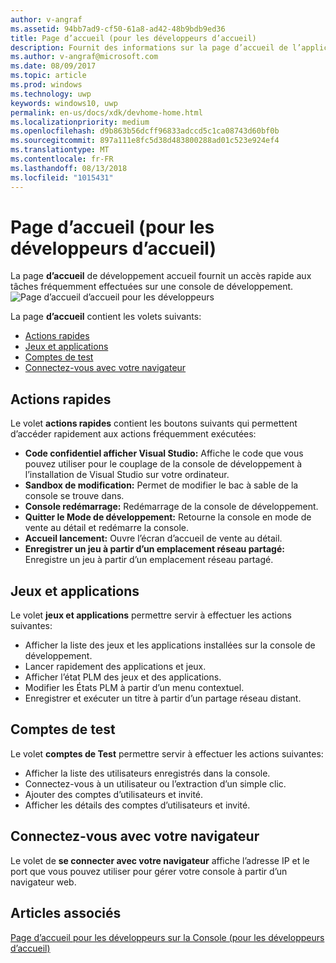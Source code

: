 ```yaml
---
author: v-angraf
ms.assetid: 94bb7ad9-cf50-61a8-ad42-48b9bdb9ed36
title: Page d’accueil (pour les développeurs d’accueil)
description: Fournit des informations sur la page d’accueil de l’application d’accueil du centre de développement pour une Xbox.
ms.author: v-angraf@microsoft.com
ms.date: 08/09/2017
ms.topic: article
ms.prod: windows
ms.technology: uwp
keywords: windows10, uwp
permalink: en-us/docs/xdk/devhome-home.html
ms.localizationpriority: medium
ms.openlocfilehash: d9b863b56dcff96833adccd5c1ca08743d60bf0b
ms.sourcegitcommit: 897a111e8fc5d38d483800288ad01c523e924ef4
ms.translationtype: MT
ms.contentlocale: fr-FR
ms.lasthandoff: 08/13/2018
ms.locfileid: "1015431"
---
```

# <a name="home-page-dev-home"></a>Page d’accueil (pour les développeurs d’accueil)
   
  
La page **d’accueil** de développement accueil fournit un accès rapide aux tâches fréquemment effectuées sur une console de développement.   
 ![Page d’accueil d’accueil pour les développeurs](images/devhome_home.png)   
  
La page **d’accueil** contient les volets suivants:   
 
   *  [Actions rapides](#ID4EEB)  
   *  [Jeux et applications](#ID4EPC)  
   *  [Comptes de test](#ID4EQD)  
   *  [Connectez-vous avec votre navigateur](#ID4EFE)  

 
<a id="ID4EEB"></a>

   

## <a name="quick-actions"></a>Actions rapides  
   
  
Le volet **actions rapides** contient les boutons suivants qui permettent d’accéder rapidement aux actions fréquemment exécutées:   
 
   *  **Code confidentiel afficher Visual Studio:** Affiche le code que vous pouvez utiliser pour le couplage de la console de développement à l’installation de Visual Studio sur votre ordinateur.   
   *  **Sandbox de modification:** Permet de modifier le bac à sable de la console se trouve dans.   
   *  **Console redémarrage:** Redémarrage de la console de développement.   
   *  **Quitter le Mode de développement:** Retourne la console en mode de vente au détail et redémarre la console.   
   *  **Accueil lancement:** Ouvre l’écran d’accueil de vente au détail.   
   *  **Enregistrer un jeu à partir d’un emplacement réseau partagé:** Enregistre un jeu à partir d’un emplacement réseau partagé.   

  
<a id="ID4EPC"></a>

   

## <a name="games--apps"></a>Jeux et applications   
   
  
Le volet **jeux et applications** permettre servir à effectuer les actions suivantes:   
 
   *  Afficher la liste des jeux et les applications installées sur la console de développement.  
   *  Lancer rapidement des applications et jeux.  
   *  Afficher l’état PLM des jeux et des applications.  
   *  Modifier les États PLM à partir d’un menu contextuel.  
   *  Enregistrer et exécuter un titre à partir d’un partage réseau distant.

  
<a id="ID4EQD"></a>

   

## <a name="test-accounts"></a>Comptes de test  
   
  
Le volet **comptes de Test** permettre servir à effectuer les actions suivantes:   
 
   *  Afficher la liste des utilisateurs enregistrés dans la console.  
   *  Connectez-vous à un utilisateur ou l’extraction d’un simple clic.  
   *  Ajouter des comptes d’utilisateurs et invité.  
   *  Afficher les détails des comptes d’utilisateurs et invité.  

  
<a id="ID4EFE"></a>

   

## <a name="connect-with-your-browser"></a>Connectez-vous avec votre navigateur  
   
  
Le volet de **se connecter avec votre navigateur** affiche l’adresse IP et le port que vous pouvez utiliser pour gérer votre console à partir d’un navigateur web.   
  
<a id="ID4EPE"></a>

   

## <a name="see-also"></a>Articles associés  
 [Page d’accueil pour les développeurs sur la Console (pour les développeurs d’accueil)](dev-home.md)

  